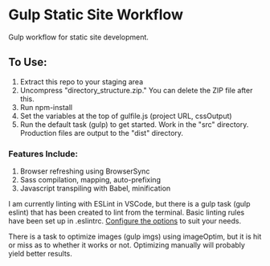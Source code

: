 # Gulp Static Site Workflow

Gulp workflow for static site development.

## To Use: 

1. Extract this repo to your staging area
2. Uncompress "directory_structure.zip." You can delete the ZIP file after this.
3. Run npm-install
4. Set the variables at the top of gulfile.js (project URL, cssOutput)
5. Run the default task (gulp) to get started. Work in the "src" directory. Production files are output to the "dist" directory.

### Features Include:

1. Browser refreshing using BrowserSync
2. Sass compilation, mapping, auto-prefixing
3. Javascript transpiling with Babel, minification

I am currently linting with ESLint in VSCode, but there is a gulp task (gulp eslint) that has been created to lint from the terminal. Basic linting rules have been set up in .eslintrc. [Configure the options](https://eslint.org/docs/user-guide/configuring) to suit your needs.

There is a task to optimize images (gulp imgs) using imageOptim, but it is hit or miss as to whether it works or not. Optimizing manually will probably yield better results.